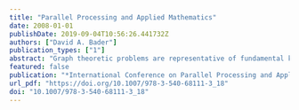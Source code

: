 ```yaml
---
title: "Parallel Processing and Applied Mathematics"
date: 2008-01-01
publishDate: 2019-09-04T10:56:26.441732Z
authors: ["David A. Bader"]
publication_types: ["1"]
abstract: "Graph theoretic problems are representative of fundamental kernels in traditional and emerging computational sciences such as chemistry, biology, and medicine, as well as applications in national security. Yet they pose serious challenges for parallel machines due to non-contiguous, concurrent accesses to global data structures with low degrees of locality. Few parallel graph algorithms outperform their best sequential implementation due to long memory latencies and high synchronization costs. In this talk, we consider several graph theoretic kernels for connectivity and centrality and discuss how the features of petascale architectures will affect algorithm development, ease of programming, performance, and scalability."
featured: false
publication: "*International Conference on Parallel Processing and Applied Mathematics*"
url_pdf: "https://doi.org/10.1007/978-3-540-68111-3_18"
doi: "10.1007/978-3-540-68111-3_18"
---
```


